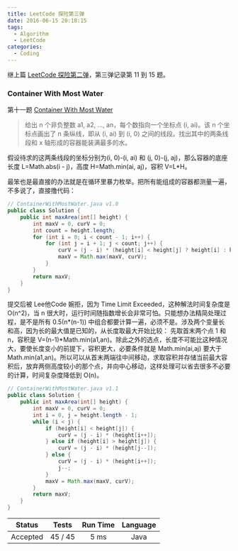```yaml
---
title: LeetCode 探险第三弹
date: 2016-06-15 20:18:15
tags:
  - Algorithm
  - LeetCode
categories:
  - Coding
---
```


继上篇 [LeetCode 探险第二弹](/2016/05/17/leetcode-tour-2/)，第三弹记录第 11 到 15 题。

<!-- more -->

### Container With Most Water

第十一题 [Container With Most Water](https://leetcode.com/problems/container-with-most-water/)

> 给出 n 个非负整数 a1, a2, ..., an，每个数指向一个坐标点 (i, ai)。该 n 个坐标点画出了 n 条纵线，即从 (i, ai) 到 (i, 0) 之间的线段。找出其中的两条线段和 x 轴形成的容器能装满最多的水。

假设待求的这两条线段的坐标分别为(i, 0)-(i, ai) 和 (j, 0)-(j, aj)，那么容器的底座长度 L=Math.abs(i - j)，高度 H=Math.min(ai, aj)，容积 V=L*H。

最笨也是最直接的办法就是在循环里暴力枚举。把所有能组成的容器都测量一遍，不多说了，直接撸代码：

```java
// ContainerWithMostWater.java v1.0
public class Solution {
    public int maxArea(int[] height) {
        int maxV = 0, curV = 0;
        int count = height.length;
        for (int i = 0; i < count - 1; i++) {
            for (int j = i + 1; j < count; j++) {
                curV = (j - i) * (height[i] < height[j] ? height[i] : height[j]);
                maxV = Math.max(maxV, curV);
            }
        }
        return maxV;
    }
}
```

提交后被 Lee他Code 婉拒，因为 Time Limit Exceeded，这种解法时间复杂度是 O(n^2)，当 n 很大时，运行时间随指数增长会非常可怕。只能想办法精简处理过程，是不是所有 0.5(n*(n-1)) 中组合都要计算一遍，必须不是。涉及两个变量长和高，因为长的最大值是已知的，从长度取最大开始比较：
先取首末两个点 1 和 n，容积是 V=(n-1)*Math.min(a1,an)。除此之外的选点，长度不可能比这种情况大，要使长度变小的前提下，容积更大，必要条件就是 Math.min(ai,aj) 要大于 Math.min(a1,an)。所以可以从首末两端往中间移动，求取容积并存储当前最大容积后，放弃两侧高度较小的那个点，并向中心移动，这样处理可以省去很多不必要的计算，时间复杂度降低到 O(n)。

```java
// ContainerWithMostWater.java v1.1
public class Solution {
    public int maxArea(int[] height) {
        int maxV = 0, curV = 0;
        int i = 0, j = height.length - 1;
        while (i < j) {
            if (height[i] < height[j]) {
                curV = (j - i) * (height[i++]);
            } else if (height[i] > height[j]) {
                curV = (j - i) * (height[j--]);
            } else {
                curV = (j - i) * (height[i++]);
                j--;
            }
            maxV = Math.max(maxV, curV);
        }
        return maxV;
    }
}
```

| Status | Tests | Run Time | Language |
|:------:|:------:|:--------:|:--------:|
| Accepted | 45 / 45 | 5 ms | Java |